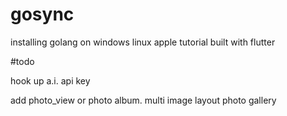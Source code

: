 # gosync
installing golang on windows linux apple tutorial built with flutter

#todo

hook up a.i. api key

add photo_view or photo album.
multi image layout photo gallery


